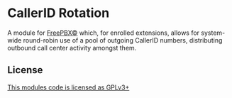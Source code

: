# CallerID Rotation

A module for [FreePBX©](http://www.freepbx.org/ "FreePBX Home Page") which, for enrolled extensions, allows for system-wide round-robin use of a pool of outgoing CallerID numbers, distributing outbound call center activity amongst them.

## License
[This modules code is licensed as GPLv3+](https://www.gnu.org/licenses/gpl-3.0.txt)
